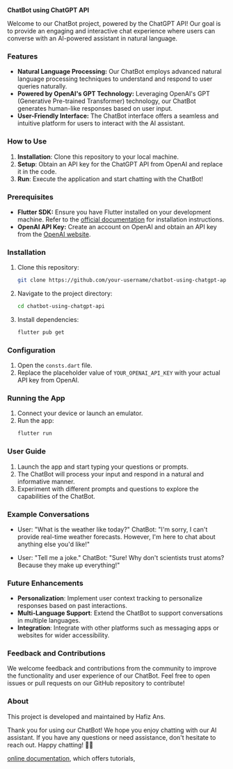 **ChatBot using ChatGPT API**

Welcome to our ChatBot project, powered by the ChatGPT API! Our goal is to provide an engaging and interactive chat experience where users can converse with an AI-powered assistant in natural language.

### Features
- **Natural Language Processing:** Our ChatBot employs advanced natural language processing techniques to understand and respond to user queries naturally.
- **Powered by OpenAI's GPT Technology:** Leveraging OpenAI's GPT (Generative Pre-trained Transformer) technology, our ChatBot generates human-like responses based on user input.
- **User-Friendly Interface:** The ChatBot interface offers a seamless and intuitive platform for users to interact with the AI assistant.

### How to Use
1. **Installation**: Clone this repository to your local machine.
2. **Setup**: Obtain an API key for the ChatGPT API from OpenAI and replace it in the code.
3. **Run**: Execute the application and start chatting with the ChatBot!

### Prerequisites
- **Flutter SDK:** Ensure you have Flutter installed on your development machine. Refer to the [official documentation](https://docs.flutter.dev/get-started/install) for installation instructions.
- **OpenAI API Key:** Create an account on OpenAI and obtain an API key from the [OpenAI website](https://help.openai.com/en/articles/4936850-where-do-i-find-my-openai-api-key).

### Installation
1. Clone this repository:
   ```bash
   git clone https://github.com/your-username/chatbot-using-chatgpt-api.git
   ```
2. Navigate to the project directory:
   ```bash
   cd chatbot-using-chatgpt-api
   ```
3. Install dependencies:
   ```bash
   flutter pub get
   ```

### Configuration
1. Open the `consts.dart` file.
2. Replace the placeholder value of `YOUR_OPENAI_API_KEY` with your actual API key from OpenAI.

### Running the App
1. Connect your device or launch an emulator.
2. Run the app:
   ```bash
   flutter run
   ```

### User Guide
1. Launch the app and start typing your questions or prompts.
2. The ChatBot will process your input and respond in a natural and informative manner.
3. Experiment with different prompts and questions to explore the capabilities of the ChatBot.

### Example Conversations
- User: "What is the weather like today?"
  ChatBot: "I'm sorry, I can't provide real-time weather forecasts. However, I'm here to chat about anything else you'd like!"
  
- User: "Tell me a joke."
  ChatBot: "Sure! Why don't scientists trust atoms? Because they make up everything!"

### Future Enhancements
- **Personalization**: Implement user context tracking to personalize responses based on past interactions.
- **Multi-Language Support**: Extend the ChatBot to support conversations in multiple languages.
- **Integration**: Integrate with other platforms such as messaging apps or websites for wider accessibility.

### Feedback and Contributions
We welcome feedback and contributions from the community to improve the functionality and user experience of our ChatBot. Feel free to open issues or pull requests on our GitHub repository to contribute!

### About
This project is developed and maintained by Hafiz Ans.

Thank you for using our ChatBot! We hope you enjoy chatting with our AI assistant. If you have any questions or need assistance, don't hesitate to reach out. Happy chatting! 🤖💬

[online documentation](https://docs.flutter.dev/), which offers tutorials,
